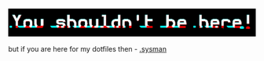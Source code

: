 <!--
![glicthed profile picture](https://github.com/itzjustalan/itzjustalan/blob/main/assets/pp.gif?raw=true)
-->
![glicthed warning](https://github.com/itzjustalan/itzjustalan/blob/main/assets/warn.gif?raw=true)

but if you are here for my dotfiles then - [.sysman](https://github.com/itzjustalan/.sysman)
